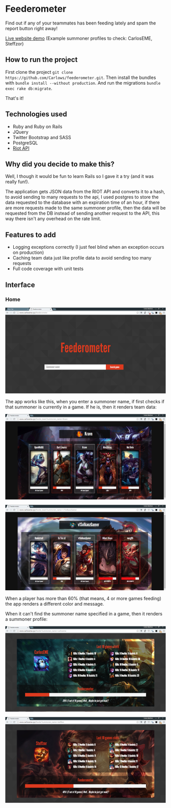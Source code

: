 # Feederometer

Find out if any of your teammates has been feeding lately and spam the report button right away!

[Live website demo](http://carloseme.xyz/feederometer/) (Example summoner profiles to check: CarlosEME, Steffzor)

## How to run the project

First clone the project `git clone https://github.com/Carlows/feederometer.git`.
Then install the bundles with `bundle install --without production`.
And run the migrations `bundle exec rake db:migrate`.

That's it!

## Technologies used

- Ruby and Ruby on Rails
- JQuery
- Twitter Bootstrap and SASS
- PostgreSQL
- [Riot API](https://developer.riotgames.com/api/methods/)

## Why did you decide to make this?

Well, I though it would be fun to learn Rails so I gave it a try (and it was really fun!). 

The application gets JSON data from the RIOT API and converts it to a hash, to avoid sending to many requests to the api, I used postgres to store the data requested to the database with an expiration time of an hour, if there are more requests made to the same summoner profile, then the data will be requested from the DB instead of sending another request to the API, this way there isn't any overhead on the rate limit.

## Features to add

- Logging exceptions correctly (I just feel blind when an exception occurs on production)
- Caching team data just like profile data to avoid sending too many requests
- Full code coverage with unit tests

## Interface

### Home

![home](/public/home.png)

The app works like this, when you enter a summoner name, if first checks if that summoner is currently in a game. If he is, then it renders team data:

![team data](/public/team.png)

![team data 2](/public/team2.png)

When a player has more than 60% (that means, 4 or more games feeding) the app renders a different color and message. 

When it can't find the summoner name specified in a game, then it renders a summoner profile:

![profile data](/public/profile.png)

![profile data 2](/public/profile2.png)

